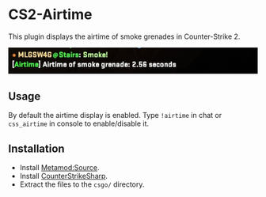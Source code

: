 # CS2-Airtime
This plugin displays the airtime of smoke grenades in Counter-Strike 2.

![airtime.jpg](airtime.jpg)

## Usage
By default the airtime display is enabled. Type `!airtime` in chat or `css_airtime` in console to enable/disable it.

## Installation
* Install [Metamod:Source](https://cs2.poggu.me/metamod/installation/).
* Install [CounterStrikeSharp](https://docs.cssharp.dev).
* Extract the files to the `csgo/` directory.